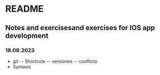 # README

## Notes and exercisesand exercises  for IOS app development

### 18.08.2023
- git
-- Shortcuts 
-- versiones
-- conflicto
- Syntaxis 

